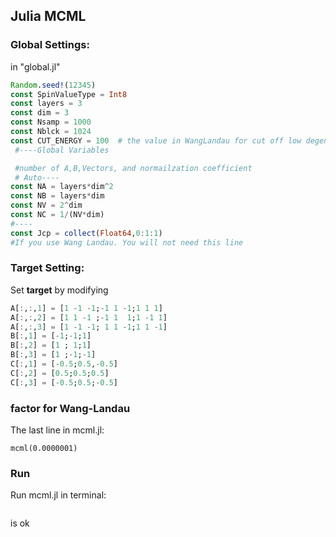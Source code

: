 ## Julia MCML

### Global Settings: 

in "global.jl"

```julia
Random.seed!(12345)
const SpinValueType = Int8
const layers = 3
const dim = 3 
const Nsamp = 1000
const Nblck = 1024
const CUT_ENERGY = 100  # the value in WangLandau for cut off low degeneracy state
 #----Global Variables

 #number of A,B,Vectors, and normailzation coefficient
 # Auto----
const NA = layers*dim^2 
const NB = layers*dim
const NV = 2^dim
const NC = 1/(NV*dim)
#----
const Jcp = collect(Float64,0:1:1) 
#If you use Wang Landau. You will not need this line

```

### Target Setting:

Set **target** by modifying

```julia
A[:,:,1] = [1 -1 -1;-1 1 -1;1 1 1]
A[:,:,2] = [1 1 -1 ;-1 1  1;1 -1 1]
A[:,:,3] = [1 -1 -1; 1 1 -1;1 1 -1]
B[:,1] = [-1;-1;1]
B[:,2] = [1 ; 1;1]
B[:,3] = [1 ;-1;-1]
C[:,1] = [-0.5;0.5,-0.5]
C[:,2] = [0.5;0.5;0.5]
C[:,3] = [-0.5;0.5;-0.5]
```

### factor for Wang-Landau
The last line in mcml.jl:
```
mcml(0.0000001)
```

### Run
Run mcml.jl in terminal:
```julia mcml.jl 
```
is ok



